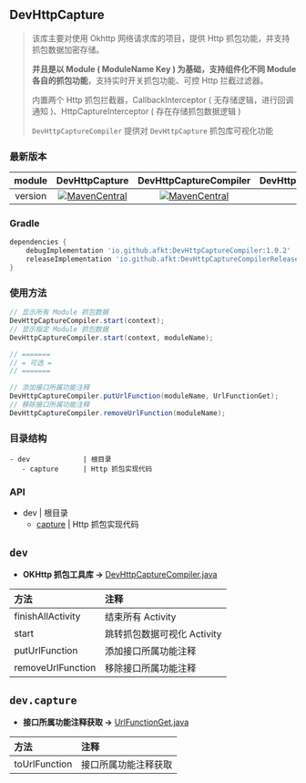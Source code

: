 
## DevHttpCapture

> 该库主要对使用 Okhttp 网络请求库的项目，提供 Http 抓包功能，并支持抓包数据加密存储。
>
> **并且是以 Module ( ModuleName Key ) 为基础，支持组件化不同 Module 各自的抓包功能**，支持实时开关抓包功能、可控 Http 拦截过滤器。
>
> 内置两个 Http 抓包拦截器，CallbackInterceptor ( 无存储逻辑，进行回调通知 )、HttpCaptureInterceptor ( 存在存储抓包数据逻辑 )
>
> `DevHttpCaptureCompiler` 提供对 `DevHttpCapture` 抓包库可视化功能


### 最新版本

module | DevHttpCapture | DevHttpCaptureCompiler | DevHttpCaptureCompilerRelease
:---:|:---:|:---:|:---:
version | [![MavenCentral](https://img.shields.io/badge/Maven-1.0.2-brightgreen.svg)](https://search.maven.org/search?q=io.github.afkt) | [![MavenCentral](https://img.shields.io/badge/Maven-1.0.2-brightgreen.svg)](https://search.maven.org/search?q=io.github.afkt) | [![MavenCentral](https://img.shields.io/badge/Maven-1.0.2-brightgreen.svg)](https://search.maven.org/search?q=io.github.afkt)


### Gradle

```groovy
dependencies {
    debugImplementation 'io.github.afkt:DevHttpCaptureCompiler:1.0.2'
    releaseImplementation 'io.github.afkt:DevHttpCaptureCompilerRelease:1.0.2'
}
```


### 使用方法

```java
// 显示所有 Module 抓包数据
DevHttpCaptureCompiler.start(context);
// 显示指定 Module 抓包数据
DevHttpCaptureCompiler.start(context, moduleName);

// =======
// = 可选 =
// =======

// 添加接口所属功能注释
DevHttpCaptureCompiler.putUrlFunction(moduleName, UrlFunctionGet);
// 移除接口所属功能注释
DevHttpCaptureCompiler.removeUrlFunction(moduleName);
```

### 目录结构

```
- dev             | 根目录
   - capture      | Http 抓包实现代码
```


### API


- dev                                   | 根目录
   - [capture](#devcapture)             | Http 抓包实现代码


## <span id="dev">**`dev`**</span>


* **OKHttp 抓包工具库 ->** [DevHttpCaptureCompiler.java](https://github.com/afkT/DevUtils/blob/master/lib/HttpCapture/DevHttpCaptureCompiler/src/main/java/dev/DevHttpCaptureCompiler.java)

| 方法 | 注释 |
| :- | :- |
| finishAllActivity | 结束所有 Activity |
| start | 跳转抓包数据可视化 Activity |
| putUrlFunction | 添加接口所属功能注释 |
| removeUrlFunction | 移除接口所属功能注释 |


## <span id="devcapture">**`dev.capture`**</span>


* **接口所属功能注释获取 ->** [UrlFunctionGet.java](https://github.com/afkT/DevUtils/blob/master/lib/HttpCapture/DevHttpCaptureCompiler/src/main/java/dev/capture/UrlFunctionGet.java)

| 方法 | 注释 |
| :- | :- |
| toUrlFunction | 接口所属功能注释获取 |

